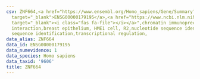 ```yaml
---
csv: ZNF664,<a href="https://www.ensembl.org/Homo_sapiens/Gene/Summary?db=core;g=ENSG00000179195"
  target="_blank">ENSG00000179195</a>,<a href="https://www.ncbi.nlm.nih.gov/pubmed/22863008"
  target="_blank"><i class="fas fa-file"></i></a>",chromatin immunoprecipitation assay,direct
  interaction,breast epithelium, HME1 cell, R2,nucleotide sequence identification,nucleotide
  sequence identification,transcriptional regulation,
data_alias: ZNF664
data_id: ENSG00000179195
data_numevidence: 1
data_species: Homo sapiens
data_taxid: '9606'
title: ZNF664
---
```

